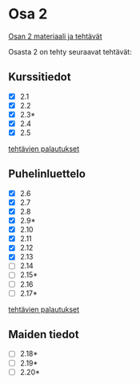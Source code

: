 # Osa 2

[Osan 2 materiaali ja tehtävät](https://fullstackopen.com/osa2)

Osasta 2 on tehty seuraavat tehtävät:

## Kurssitiedot

- [x] 2.1
- [x] 2.2
- [x] 2.3*
- [x] 2.4
- [x] 2.5

[tehtävien palautukset](kurssitiedot/)

## Puhelinluettelo

- [x] 2.6
- [x] 2.7
- [x] 2.8
- [x] 2.9*
- [x] 2.10
- [x] 2.11
- [x] 2.12
- [x] 2.13
- [ ] 2.14
- [ ] 2.15*
- [ ] 2.16
- [ ] 2.17*

[tehtävien palautukset](puhelinluettelo/)

## Maiden tiedot

- [ ] 2.18*
- [ ] 2.19*
- [ ] 2.20*